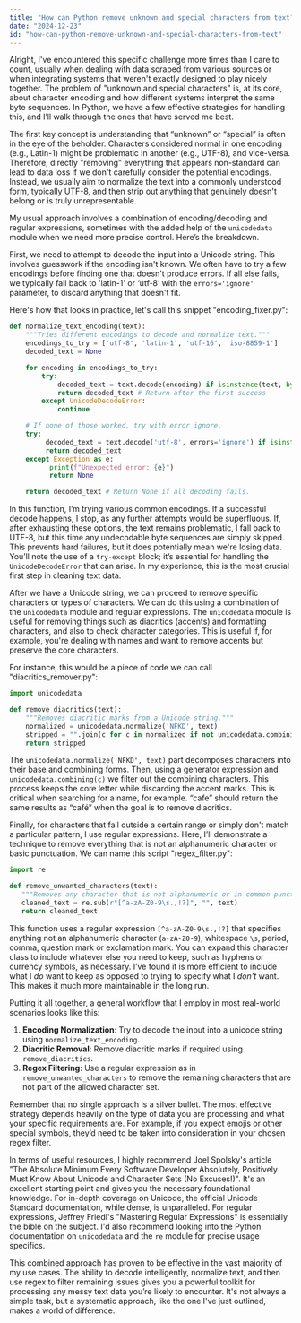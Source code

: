 ```yaml
---
title: "How can Python remove unknown and special characters from text?"
date: "2024-12-23"
id: "how-can-python-remove-unknown-and-special-characters-from-text"
---
```


Alright,  I've encountered this specific challenge more times than I care to count, usually when dealing with data scraped from various sources or when integrating systems that weren't exactly designed to play nicely together. The problem of "unknown and special characters" is, at its core, about character encoding and how different systems interpret the same byte sequences. In Python, we have a few effective strategies for handling this, and I’ll walk through the ones that have served me best.

The first key concept is understanding that “unknown” or “special” is often in the eye of the beholder. Characters considered normal in one encoding (e.g., Latin-1) might be problematic in another (e.g., UTF-8), and vice-versa. Therefore, directly "removing" everything that appears non-standard can lead to data loss if we don't carefully consider the potential encodings. Instead, we usually aim to normalize the text into a commonly understood form, typically UTF-8, and then strip out anything that genuinely doesn't belong or is truly unrepresentable.

My usual approach involves a combination of encoding/decoding and regular expressions, sometimes with the added help of the `unicodedata` module when we need more precise control. Here’s the breakdown.

First, we need to attempt to decode the input into a Unicode string. This involves guesswork if the encoding isn't known. We often have to try a few encodings before finding one that doesn't produce errors. If all else fails, we typically fall back to 'latin-1' or ‘utf-8’ with the `errors='ignore'` parameter, to discard anything that doesn't fit.

Here's how that looks in practice, let's call this snippet "encoding_fixer.py":

```python
def normalize_text_encoding(text):
    """Tries different encodings to decode and normalize text."""
    encodings_to_try = ['utf-8', 'latin-1', 'utf-16', 'iso-8859-1']
    decoded_text = None

    for encoding in encodings_to_try:
        try:
            decoded_text = text.decode(encoding) if isinstance(text, bytes) else text
            return decoded_text # Return after the first success
        except UnicodeDecodeError:
            continue

    # If none of those worked, try with error ignore.
    try:
         decoded_text = text.decode('utf-8', errors='ignore') if isinstance(text, bytes) else text
         return decoded_text
    except Exception as e:
          print(f"Unexpected error: {e}")
          return None

    return decoded_text # Return None if all decoding fails.
```

In this function, I’m trying various common encodings. If a successful decode happens, I stop, as any further attempts would be superfluous. If, after exhausting these options, the text remains problematic, I fall back to UTF-8, but this time any undecodable byte sequences are simply skipped. This prevents hard failures, but it does potentially mean we're losing data. You’ll note the use of a `try-except` block; it’s essential for handling the `UnicodeDecodeError` that can arise. In my experience, this is the most crucial first step in cleaning text data.

After we have a Unicode string, we can proceed to remove specific characters or types of characters. We can do this using a combination of the `unicodedata` module and regular expressions. The `unicodedata` module is useful for removing things such as diacritics (accents) and formatting characters, and also to check character categories. This is useful if, for example, you're dealing with names and want to remove accents but preserve the core characters.

For instance, this would be a piece of code we can call "diacritics_remover.py":

```python
import unicodedata

def remove_diacritics(text):
    """Removes diacritic marks from a Unicode string."""
    normalized = unicodedata.normalize('NFKD', text)
    stripped = "".join(c for c in normalized if not unicodedata.combining(c))
    return stripped
```
The `unicodedata.normalize('NFKD', text)` part decomposes characters into their base and combining forms. Then, using a generator expression and `unicodedata.combining(c)` we filter out the combining characters. This process keeps the core letter while discarding the accent marks. This is critical when searching for a name, for example. “cafe” should return the same results as “café” when the goal is to remove diacritics.

Finally, for characters that fall outside a certain range or simply don't match a particular pattern, I use regular expressions. Here, I’ll demonstrate a technique to remove everything that is not an alphanumeric character or basic punctuation. We can name this script "regex_filter.py":

```python
import re

def remove_unwanted_characters(text):
   """Removes any character that is not alphanumeric or in common punctuation."""
   cleaned_text = re.sub(r"[^a-zA-Z0-9\s.,!?]", "", text)
   return cleaned_text
```
This function uses a regular expression `[^a-zA-Z0-9\s.,!?]` that specifies anything not an alphanumeric character (`a-zA-Z0-9`), whitespace `\s`, period, comma, question mark or exclamation mark. You can expand this character class to include whatever else you need to keep, such as hyphens or currency symbols, as necessary. I’ve found it is more efficient to include what I *do* want to keep as opposed to trying to specify what I *don't* want. This makes it much more maintainable in the long run.

Putting it all together, a general workflow that I employ in most real-world scenarios looks like this:

1.  **Encoding Normalization**: Try to decode the input into a unicode string using `normalize_text_encoding`.
2.  **Diacritic Removal**: Remove diacritic marks if required using `remove_diacritics`.
3.  **Regex Filtering**: Use a regular expression as in `remove_unwanted_characters` to remove the remaining characters that are not part of the allowed character set.

Remember that no single approach is a silver bullet. The most effective strategy depends heavily on the type of data you are processing and what your specific requirements are. For example, if you expect emojis or other special symbols, they’d need to be taken into consideration in your chosen regex filter.

In terms of useful resources, I highly recommend Joel Spolsky's article "The Absolute Minimum Every Software Developer Absolutely, Positively Must Know About Unicode and Character Sets (No Excuses!)". It's an excellent starting point and gives you the necessary foundational knowledge. For in-depth coverage on Unicode, the official Unicode Standard documentation, while dense, is unparalleled. For regular expressions, Jeffrey Friedl's "Mastering Regular Expressions" is essentially the bible on the subject. I'd also recommend looking into the Python documentation on `unicodedata` and the `re` module for precise usage specifics.

This combined approach has proven to be effective in the vast majority of my use cases. The ability to decode intelligently, normalize text, and then use regex to filter remaining issues gives you a powerful toolkit for processing any messy text data you’re likely to encounter. It's not always a simple task, but a systematic approach, like the one I've just outlined, makes a world of difference.
